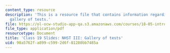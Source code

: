 ```yaml
---
content_type: resource
description: 'This is a resource file that contains information regarding NHST III:
  gallery of tests.'
file: https://ol-ocw-studio-app-qa.s3.amazonaws.com/courses/18-05-introduction-to-probability-and-statistics-spring-2014/98a5762fa899c5992d6f81280bb7485a_MIT18_05S14_class19slides.pdf
file_type: application/pdf
resourcetype: Document
title: 'Class 19 Slides: NHST III: Gallery of tests'
uid: 98a5762f-a899-c599-2d6f-81280bb7485a
---
```

